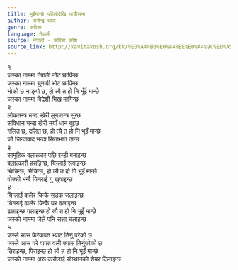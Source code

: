 ```yaml
---
title: भुइँमान्छे पहिलोदेखि पाचौँसम्म
author: राजेन्द्र थापा
genre: कविता
language: नेपाली
source: नेपाली - कविता कोश
source_link: http://kavitakosh.org/kk/%E0%A4%B0%E0%A4%BE%E0%A4%9C%E0%A5%87%E0%A4%A8%E0%A5%8D%E0%A4%A6%E0%A5%8D%E0%A4%B0_%E0%A4%A5%E0%A4%BE%E0%A4%AA%E0%A4%BE
---
```


१  
जस्का नाममा नेपाली नोट छापिन्छ  
जस्का नाममा चुनावी भोट छापिन्छ  
भोको छ नाङ्गो छ, हो त्यै त हो नि भूँई मान्छे  
जस्का नाममा विदेशी भिख मागिन्छ  
२  
लोकतन्त्र भन्दा खेरी लुगातन्त्र सुन्छ  
संविधान भन्दा खेरी नयाँ धान बुझ्छ  
गलित छ, दलित छ, हो त्यै त हो नि भूइँ मान्छे  
जो जिन्दावाद भन्दा सिताभात ठान्छ  
३  
सामुहिक बलात्कार पछि रन्डी बनाइन्छ  
बलात्कारी हसाँइन्छ, यिन्लाई रूवाइन्छ  
थिचिन्छ, मिचिन्छ, हो त्यै त हो नि भूइँ मान्छे  
वोक्सी भन्दै यिन्लाई गु खुवाइन्छ  
४  
यिन्लाई बालेर यिन्कै सडक जलाइन्छ  
यिन्लाई ढालेर यिन्कै घर ढलाइन्छ  
ढलाइन्छ गलाइन्छ हो त्यै त हो नि भूइँ मान्छे  
जस्को नाममा जैले पनि सत्ता चलाइन्छ  
५  
जस्ले सास फेरेवापत भ्याट तिर्नु परेको छ  
जस्ले आस गरे वापत वली क्यास तिर्नुपरेको छ  
तिराइन्छ, पिराइन्छ हो त्यै त हो नि भूइँ मान्छे  
जस्को नाममा अरू कसैलाई संस्थानको शेयर दिलाइन्छ
